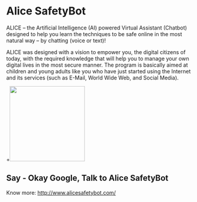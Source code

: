 # Alice SafetyBot

ALICE – the Artificial Intelligence (AI) powered Virtual Assistant (Chatbot) designed to help you learn the techniques to be safe online in the most natural way – by chatting (voice or text)! 

ALICE was designed with a vision to empower you, the digital citizens of today, with the required knowledge that will help you to manage your own digital lives in the most secure manner. The program is basically aimed at children and young adults like you who have just started using the Internet and its services (such as E-Mail, World Wide Web, and Social Media).

+<img src="./img/gif.gif" width="200px">

## Say - Okay Google, Talk to Alice SafetyBot

Know more: http://www.alicesafetybot.com/
